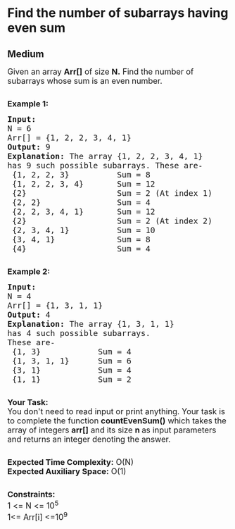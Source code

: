 # Find the number of subarrays having even sum
## Medium
<div class="problems_problem_content__Xm_eO"><p><span style="font-size:18px">Given an array <strong>Arr[]</strong>&nbsp;of size <strong>N.</strong>&nbsp;Find the number of subarrays whose sum is an even number.</span></p>

<p><br>
<span style="font-size:18px"><strong>Example 1:</strong></span></p>

<pre><span style="font-size:18px"><strong>Input:
</strong>N = 6
Arr[] = {1, 2, 2, 3, 4, 1}
<strong>Output:</strong> 9
<strong>Explanation:</strong> The&nbsp;array {1, 2, 2, 3, 4, 1} 
has 9 such possible subarrays. These are-
&nbsp;{1, 2, 2, 3} &nbsp; &nbsp; &nbsp; &nbsp; &nbsp;Sum = 8
&nbsp;{1, 2, 2, 3, 4} &nbsp; &nbsp;&nbsp;&nbsp; Sum = 12
&nbsp;{2} &nbsp; &nbsp; &nbsp; &nbsp; &nbsp; &nbsp; &nbsp; &nbsp; &nbsp; Sum = 2 (At index 1)
&nbsp;{2, 2} &nbsp; &nbsp; &nbsp; &nbsp; &nbsp; &nbsp; &nbsp; &nbsp;Sum = 4
&nbsp;{2, 2, 3, 4, 1} &nbsp; &nbsp;&nbsp;  Sum&nbsp;= 12
&nbsp;{2} &nbsp; &nbsp; &nbsp; &nbsp; &nbsp; &nbsp; &nbsp; &nbsp; &nbsp; Sum = 2 (At index 2)
&nbsp;{2, 3, 4, 1} &nbsp; &nbsp; &nbsp; &nbsp; &nbsp;Sum&nbsp;= 10
&nbsp;{3, 4, 1} &nbsp; &nbsp; &nbsp; &nbsp; &nbsp; &nbsp;&nbsp;Sum&nbsp;= 8
&nbsp;{4} &nbsp; &nbsp; &nbsp; &nbsp; &nbsp; &nbsp; &nbsp; &nbsp; &nbsp; Sum = 4
</span></pre>

<p><br>
<span style="font-size:18px"><strong>Example 2:</strong></span></p>

<pre><span style="font-size:18px"><strong>Input:
</strong>N = 4
Arr[] = {1, 3, 1, 1}
<strong>Output:</strong> 4
<strong>Explanation:</strong>&nbsp;The&nbsp;array {1, 3, 1, 1} 
has 4 such possible subarrays.
These are-
&nbsp;{1, 3} &nbsp; &nbsp; &nbsp; &nbsp; &nbsp;  Sum = 4
&nbsp;{1, 3, 1, 1} &nbsp; &nbsp;&nbsp;&nbsp;Sum = 6
&nbsp;{3, 1} &nbsp; &nbsp; &nbsp; &nbsp; &nbsp; &nbsp;Sum = 4
&nbsp;{1, 1} &nbsp; &nbsp; &nbsp; &nbsp; &nbsp; &nbsp;Sum = 2
</span></pre>

<p><br>
<span style="font-size:18px"><strong>Your Task:</strong><br>
You don't need to read input or print anything. Your task is to complete the function&nbsp;<strong>countEvenSum()</strong>&nbsp;which takes the array of integers&nbsp;<strong>arr[]</strong>&nbsp;and its size&nbsp;<strong>n&nbsp;</strong>as input&nbsp;parameters and returns an integer denoting the answer.</span></p>

<p><br>
<span style="font-size:18px"><strong>Expected Time Complexity:</strong>&nbsp;O(N)<br>
<strong>Expected Auxiliary Space:</strong>&nbsp;O(1)</span></p>

<p><br>
<span style="font-size:18px"><strong>Constraints:</strong><br>
1 &lt;=&nbsp;N&nbsp;&lt;= 10<sup>5</sup><br>
1&lt;= Arr[i] &lt;=10<sup>9</sup></span></p>

<p>&nbsp;</p>
</div>